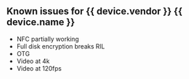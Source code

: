 ## Known issues for {{ device.vendor }} {{ device.name }}

* NFC partially working
* Full disk encryption breaks RIL
* OTG
* Video at 4k
* Video at 120fps
